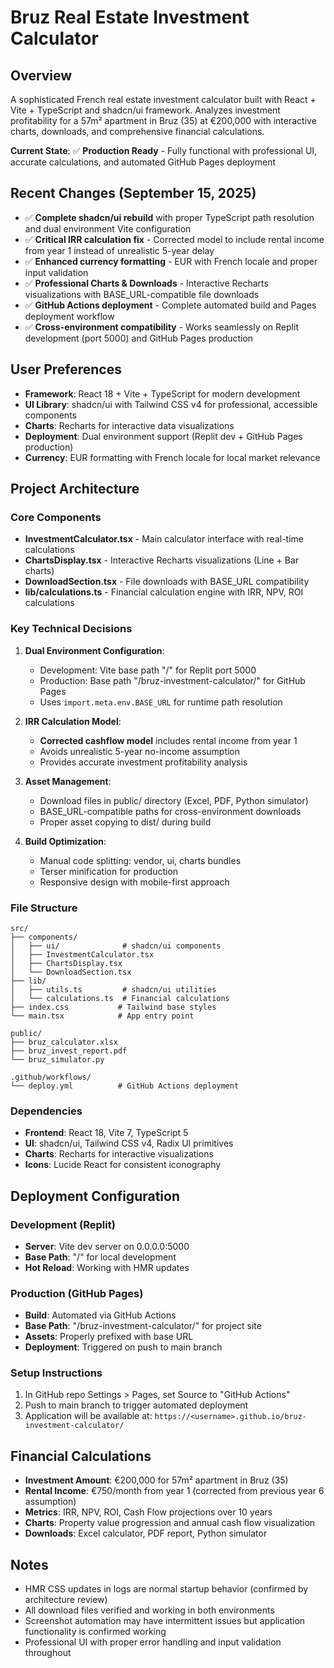 # Bruz Real Estate Investment Calculator

## Overview
A sophisticated French real estate investment calculator built with React + Vite + TypeScript and shadcn/ui framework. Analyzes investment profitability for a 57m² apartment in Bruz (35) at €200,000 with interactive charts, downloads, and comprehensive financial calculations.

**Current State**: ✅ **Production Ready** - Fully functional with professional UI, accurate calculations, and automated GitHub Pages deployment

## Recent Changes (September 15, 2025)
- ✅ **Complete shadcn/ui rebuild** with proper TypeScript path resolution and dual environment Vite configuration
- ✅ **Critical IRR calculation fix** - Corrected model to include rental income from year 1 instead of unrealistic 5-year delay
- ✅ **Enhanced currency formatting** - EUR with French locale and proper input validation
- ✅ **Professional Charts & Downloads** - Interactive Recharts visualizations with BASE_URL-compatible file downloads
- ✅ **GitHub Actions deployment** - Complete automated build and Pages deployment workflow
- ✅ **Cross-environment compatibility** - Works seamlessly on Replit development (port 5000) and GitHub Pages production

## User Preferences
- **Framework**: React 18 + Vite + TypeScript for modern development
- **UI Library**: shadcn/ui with Tailwind CSS v4 for professional, accessible components
- **Charts**: Recharts for interactive data visualizations
- **Deployment**: Dual environment support (Replit dev + GitHub Pages production)
- **Currency**: EUR formatting with French locale for local market relevance

## Project Architecture

### Core Components
- **InvestmentCalculator.tsx** - Main calculator interface with real-time calculations
- **ChartsDisplay.tsx** - Interactive Recharts visualizations (Line + Bar charts)
- **DownloadSection.tsx** - File downloads with BASE_URL compatibility
- **lib/calculations.ts** - Financial calculation engine with IRR, NPV, ROI calculations

### Key Technical Decisions
1. **Dual Environment Configuration**: 
   - Development: Vite base path "/" for Replit port 5000
   - Production: Base path "/bruz-investment-calculator/" for GitHub Pages
   - Uses `import.meta.env.BASE_URL` for runtime path resolution

2. **IRR Calculation Model**: 
   - **Corrected cashflow model** includes rental income from year 1
   - Avoids unrealistic 5-year no-income assumption
   - Provides accurate investment profitability analysis

3. **Asset Management**:
   - Download files in public/ directory (Excel, PDF, Python simulator)
   - BASE_URL-compatible paths for cross-environment downloads
   - Proper asset copying to dist/ during build

4. **Build Optimization**:
   - Manual code splitting: vendor, ui, charts bundles
   - Terser minification for production
   - Responsive design with mobile-first approach

### File Structure
```
src/
├── components/
│   ├── ui/              # shadcn/ui components
│   ├── InvestmentCalculator.tsx
│   ├── ChartsDisplay.tsx
│   └── DownloadSection.tsx
├── lib/
│   ├── utils.ts         # shadcn/ui utilities
│   └── calculations.ts  # Financial calculations
├── index.css           # Tailwind base styles
└── main.tsx            # App entry point

public/
├── bruz_calculator.xlsx
├── bruz_invest_report.pdf
└── bruz_simulator.py

.github/workflows/
└── deploy.yml          # GitHub Actions deployment
```

### Dependencies
- **Frontend**: React 18, Vite 7, TypeScript 5
- **UI**: shadcn/ui, Tailwind CSS v4, Radix UI primitives
- **Charts**: Recharts for interactive visualizations
- **Icons**: Lucide React for consistent iconography

## Deployment Configuration

### Development (Replit)
- **Server**: Vite dev server on 0.0.0.0:5000
- **Base Path**: "/" for local development
- **Hot Reload**: Working with HMR updates

### Production (GitHub Pages)
- **Build**: Automated via GitHub Actions
- **Base Path**: "/bruz-investment-calculator/" for project site
- **Assets**: Properly prefixed with base URL
- **Deployment**: Triggered on push to main branch

### Setup Instructions
1. In GitHub repo Settings > Pages, set Source to "GitHub Actions"
2. Push to main branch to trigger automated deployment
3. Application will be available at: `https://<username>.github.io/bruz-investment-calculator/`

## Financial Calculations
- **Investment Amount**: €200,000 for 57m² apartment in Bruz (35)
- **Rental Income**: €750/month from year 1 (corrected from previous year 6 assumption)
- **Metrics**: IRR, NPV, ROI, Cash Flow projections over 10 years
- **Charts**: Property value progression and annual cash flow visualization
- **Downloads**: Excel calculator, PDF report, Python simulator

## Notes
- HMR CSS updates in logs are normal startup behavior (confirmed by architecture review)
- All download files verified and working in both environments
- Screenshot automation may have intermittent issues but application functionality is confirmed working
- Professional UI with proper error handling and input validation throughout